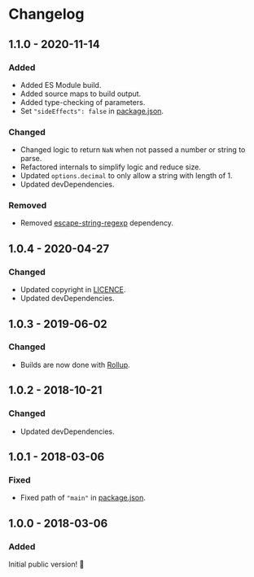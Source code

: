 # Changelog

## 1.1.0 - 2020-11-14

### Added

- Added ES Module build.
- Added source maps to build output.
- Added type-checking of parameters.
- Set `"sideEffects": false` in [package.json](./package.json).

### Changed

- Changed logic to return `NaN` when not passed a number or string to parse.
- Refactored internals to simplify logic and reduce size.
- Updated `options.decimal` to only allow a string with length of 1.
- Updated devDependencies.

### Removed

- Removed [escape-string-regexp](https://www.npmjs.com/package/escape-string-regexp) dependency.

## 1.0.4 - 2020-04-27

### Changed

- Updated copyright in [LICENCE](./LICENCE).
- Updated devDependencies.

## 1.0.3 - 2019-06-02

### Changed

- Builds are now done with [Rollup](http://rollupjs.org).

## 1.0.2 - 2018-10-21

### Changed

- Updated devDependencies.

## 1.0.1 - 2018-03-06

### Fixed

- Fixed path of `"main"` in [package.json](./package.json).

## 1.0.0 - 2018-03-06

### Added

Initial public version! :tada:

